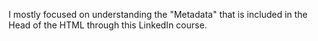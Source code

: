 I mostly focused on understanding the "Metadata" that is included in the Head of the HTML through this LinkedIn course.
